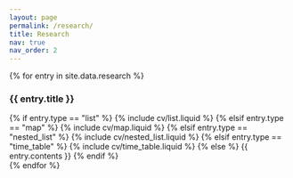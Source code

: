 ```yaml
---
layout: page
permalink: /research/
title: Research
nav: true
nav_order: 2
---
```


<div class="post">
    <article>
    <div class="cv">
        {% for entry in site.data.research %}
        <div class="card mt-3 p-3">
            <h3 class="card-title font-weight-medium">{{ entry.title }}</h3>
            <div>
                {% if entry.type == "list" %}
                    {% include cv/list.liquid %}
                {% elsif entry.type == "map" %}
                    {% include cv/map.liquid %}
                {% elsif entry.type == "nested_list" %}
                    {% include cv/nested_list.liquid %}
                {% elsif entry.type == "time_table" %}
                    {% include cv/time_table.liquid %}
                {% else %}
                    {{ entry.contents }}
                {% endif %}
            </div>
        </div>
        {% endfor %}
        </div>
    </article>
</div>
